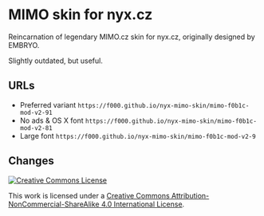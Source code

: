 # MIMO skin for nyx.cz

Reincarnation of legendary MIMO.cz skin for nyx.cz, originally designed by EMBRYO.

Slightly outdated, but useful.

## URLs

* Preferred variant `https://f000.github.io/nyx-mimo-skin/mimo-f0b1c-mod-v2-91`
* No ads & OS X font `https://f000.github.io/nyx-mimo-skin/mimo-f0b1c-mod-v2-81`
* Large font `https://f000.github.io/nyx-mimo-skin/mimo-f0b1c-mod-v2-9`

## Changes
  
[<img alt="Creative Commons License" style="border-width:0" src="https://i.creativecommons.org/l/by-nc-sa/4.0/88x31.png" />](http://creativecommons.org/licenses/by-nc-sa/4.0/)

This work is licensed under a <a rel="license" href="http://creativecommons.org/licenses/by-nc-sa/4.0/">Creative Commons Attribution-NonCommercial-ShareAlike 4.0 International License</a>.
